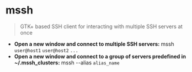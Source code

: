 # mssh
> GTK+ based SSH client for interacting with multiple SSH servers at once
- **Open a new window and connect to multiple SSH servers:**
mssh `user@host1` `user@host2` `...`
- **Open a new window and connect to a group of servers predefined in ~/.mssh_clusters:**
mssh --alias `alias_name`
